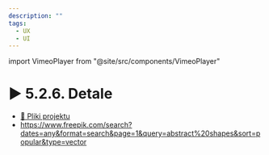 ```yaml
---
description: ""
tags:
  - UX
  - UI
---
```


import VimeoPlayer from "@site/src/components/VimeoPlayer"

# ▶️ 5.2.6. Detale

<VimeoPlayer videoId="643220172" />

- [💾 Pliki projektu](/download/courses/web-design/oncery-figma.zip)
- https://www.freepik.com/search?dates=any&format=search&page=1&query=abstract%20shapes&sort=popular&type=vector
